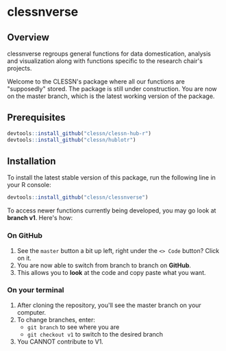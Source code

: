 # clessnverse

## Overview

clessnverse regroups general functions for data domestication, analysis and visualization along with functions specific to the research chair's projects.

Welcome to the CLESSN's package where all our functions are "supposedly" stored. The package is still under construction. You are now on the master branch, which is the latest working version of the package.

## Prerequisites

```R
devtools::install_github("clessn/clessn-hub-r")
devtools::install_github("clessn/hublotr")
```

## Installation

To install the latest stable version of this package, run the following line in your R console:

```R
devtools::install_github("clessn/clessnverse")
```

To access newer functions currently being developed, you may go look at **branch v1**. Here's how:

### On GitHub

1. See the `master` button a bit up left, right under the `<> Code` button? Click on it.
2. You are now able to switch from branch to branch on **GitHub**.
3. This allows you to **look** at the code and copy paste what you want.

### On your terminal

1. After cloning the repository, you'll see the master branch on your computer. 
2. To change branches, enter:
    - `git branch` to see where you are
    - `git checkout v1` to switch to the desired branch
3. You CANNOT contribute to V1.

<!--Welcome to our work in progress. This branch is dedicated to the creation of an improved version of CLESSNVERSE which will cover a wider array of applications. Two main categories of functions are to be explored. First, specific functions which are useful for the research chair's projects, but not for the wider public. Second, universal functions that are generalized and useful for domestication, analysis and visualization of data. 

The package is divided into 6 `R` scripts each containing multiple functions :

  1. [agoraplus.R](https://github.com/clessn/clessnverse/blob/v2/R/agoraplus.R)
  2. [civimetre.R](https://github.com/clessn/clessnverse/blob/v2/R/civimetre.R)
  3. [radarplus.R](https://github.com/clessn/clessnverse/blob/v2/R/radarplus.R)
  4. [domestication.R](https://github.com/clessn/clessnverse/blob/v2/R/domestication.R)
  5. [analysis.R](https://github.com/clessn/clessnverse/blob/v2/R/analysis.R)
  6. [visualization.R](https://github.com/clessn/clessnverse/blob/v2/R/visualization.R)

It might not be the best way to organize our repo long term, but for the scale we are in, it's the best option. 

## How to use the branch system

### Creating an empty new branch

  - git branch
  - git checkout *name-of-master*
  - git checkout -- orphan *name-new-branch*
  - git rm -rf
  - git push --set-upstream origin *name-new-branch*

### Creating a new branch

  - git branch
  - git checkout *name-of-master*
  - git checkout -b *name-new-branch*
  - git push --set-upstream origin *name-new-branch*

### Push-Pull recipe

  - git branch
  - git checkout *name-of-right-branch*
  - git status
  - git add -A
  - git commit -m "*useful message*"
  - git pull
  - git status
  - git push-->
